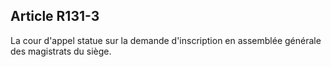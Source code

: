 Article R131-3
----
La cour d'appel statue sur la demande d'inscription en assemblée générale des
magistrats du siège.
